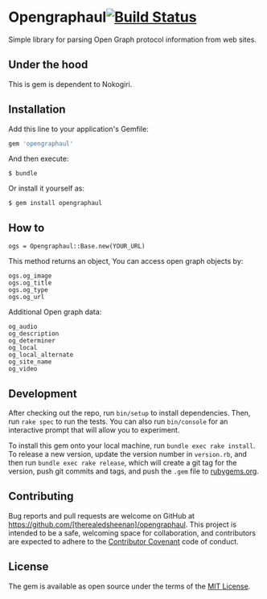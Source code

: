# Opengraphaul[![Build Status](https://travis-ci.org/therealedsheenan/opengraphaul.svg?branch=master)](https://travis-ci.org/therealedsheenan/opengraphaul)
Simple library for parsing Open Graph protocol information from web sites.

## Under the hood
This is gem is dependent to Nokogiri.

## Installation

Add this line to your application's Gemfile:

```ruby
gem 'opengraphaul'
```

And then execute:

    $ bundle

Or install it yourself as:

    $ gem install opengraphaul
    

## How to

```
ogs = Opengraphaul::Base.new(YOUR_URL)
```
This method returns an object, You can access open graph objects by:
```
ogs.og_image
ogs.og_title
ogs.og_type
ogs.og_url
```

Additional Open graph data:
```
og_audio
og_description
og_determiner
og_local
og_local_alternate
og_site_name
og_video
```

## Development

After checking out the repo, run `bin/setup` to install dependencies. Then, run `rake spec` to run the tests. You can also run `bin/console` for an interactive prompt that will allow you to experiment.

To install this gem onto your local machine, run `bundle exec rake install`. To release a new version, update the version number in `version.rb`, and then run `bundle exec rake release`, which will create a git tag for the version, push git commits and tags, and push the `.gem` file to [rubygems.org](https://rubygems.org).

## Contributing

Bug reports and pull requests are welcome on GitHub at https://github.com/[therealedsheenan]/opengraphaul. This project is intended to be a safe, welcoming space for collaboration, and contributors are expected to adhere to the [Contributor Covenant](http://contributor-covenant.org) code of conduct.


## License

The gem is available as open source under the terms of the [MIT License](http://opensource.org/licenses/MIT).


